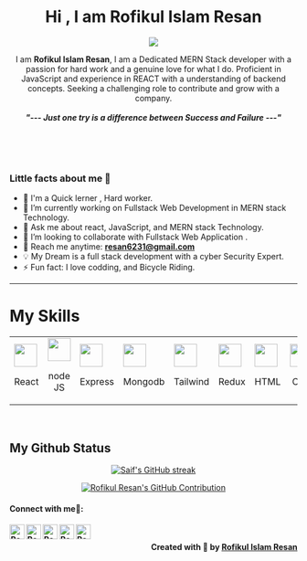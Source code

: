 <h1 align="center">Hi , I am  Rofikul Islam Resan</h1>
<p align="center">
  <img src="https://readme-typing-svg.herokuapp.com?lines=I+am+a+Web+Developer+on+MERN+Stack.;I+am+From+Bangladesh.&center=true&width=500&height=50">
</p>

<p align="center">
    I am <b>Rofikul Islam Resan</b>, I am a Dedicated MERN Stack developer with a passion for hard work and a genuine love for what I do. Proficient in JavaScript and experience in REACT with a understanding of backend concepts. Seeking a challenging role to contribute and grow with a company.
  <br>
  <br>
  <b><i>"--- Just one try is a difference between Success and Failure ---"</i></b>
</p>

<br>
<br>
<br>
<p  align="center">
</p>
<h3>Little facts about me 🧑</h3>

- 🧞 I'm a Quick lerner , Hard worker.
- 🔭 I’m currently working on Fullstack Web Development in MERN stack Technology.
- 💬 Ask me about react, JavaScript, and MERN stack Technology.
- 👯 I’m looking to collaborate with Fullstack Web Application .
- 📧 Reach me anytime: <b><a href="mailto:resan6231@gmail.com">resan6231@gmail.com</a></b>
- 💡 My Dream is a full stack development with a cyber Security Expert.
- ⚡ Fun fact: I love codding, and Bicycle Riding.
  <br>

---

# My Skills

<div>
    <table>
      <td>
        <a>
          <img
            src="https://www.vectorlogo.zone/logos/reactjs/reactjs-icon.svg"
            height="40px"
          />
          <p align="center">React</p>
        </a>
      </td>
      <td>
        <a>
          <img
            src="https://www.vectorlogo.zone/logos/nodejs/nodejs-icon.svg"
            height="40px"
          />
          <p align="center">node JS</p>
        </a>
      </td>
      <td>
        <a>
          <img
            src="https://www.vectorlogo.zone/logos/expressjs/expressjs-icon.svg"
            height="40px"
          />
          <p align="center">Express</p>
        </a>
      </td>
      <td>
        <span>
          <img
            src="https://www.vectorlogo.zone/logos/mongodb/mongodb-icon.svg"
            height="40px"
          />
          <p align="center">Mongodb</p>
        </span>
      </td>
      <td>
        <span>
          <img
            src="https://www.vectorlogo.zone/logos/tailwindcss/tailwindcss-icon.svg"
            height="40px"
          />
          <p align="center">Tailwind</p>
        </span>
      </td>
      <td>
        <span>
          <img
            src="https://rofikul-resan.web.app/redux-50.png"
            alt=""
            height="40px"
          />
          <p align="center">Redux</p>
        </span>
      </td>
      <td>
        <span>
          <img
            src="https://www.vectorlogo.zone/logos/w3_html5/w3_html5-icon.svg"
            height="40px"
          />
          <p align="center">HTML</p>
        </span>
      </td>
      <td>
        <span>
          <img
            src="https://www.vectorlogo.zone/logos/w3_css/w3_css-official.svg"
            height="40px"
          />
          <p align="center">CSS</p>
        </span>
      </td>
      <td>
        <span>
          <img
            src="https://www.vectorlogo.zone/logos/github/github-icon.svg"
            height="40px"
          />
          <p align="center">Github</p>
        </span>
      </td>
      <td>
        <span>
          <img
            src="https://www.vectorlogo.zone/logos/git-scm/git-scm-icon.svg"
            height="40px"
          />
          <p align="center">Git</p>
        </span>
      </td>
      <td>
        <span>
          <img
            src="https://www.vectorlogo.zone/logos/getbootstrap/getbootstrap-icon.svg"
            height="40px"
          />
          <p align="center">Bootstrap</p>
        </span>
      </td>
      <td>
        <span>
          <img
            src="https://www.vectorlogo.zone/logos/firebase/firebase-icon.svg"
            alt=""
            height="40px"
          />
          <p align="center">Firebase</p>
        </span>
      </td>
      <td>
        <span>
          <img
            src="https://rofikul-resan.web.app/nextjs.svg"
            height="40px"
          />
          <p align="center">Next Js</p>
        </span>
      </td>
      <td>
        <span>
          <img
            src="https://www.vectorlogo.zone/logos/figma/figma-icon.svg"
            height="40px"
          />
          <p align="center">Figma</p>
        </span>
      </td>
      <td>
        <span>
          <img
            src="https://rofikul-resan.web.app/visual-studio.svg"
            alt=""
            height="40px"
          />
          <p align="center" >Vs Code</p>
        </span>
      </td>
    </table>
</div>
<br>

<h2> My Github Status </h2>
<p align="center">
  <a href="https://github.com/rofikul-resan">
    <img src="https://github-readme-streak-stats.herokuapp.com/?user=rofikul-resan&theme=radical&border=7F3FBF&background=0D1117" alt="Saif's GitHub streak"/>
  </a>
</p>
<p align="center">
  <a href="https://github.com/rofikul-resan">
    <img src="https://github-profile-summary-cards.vercel.app/api/cards/profile-details?username=rofikul-resan&theme=radical" alt="Rofikul Resan's GitHub Contribution"/>
  </a>
</p>
<h4> Connect with me🤝: <h4>
  </hr>
  <a href="https://www.linkedin.com/in/rofikul-islam-resan-74555a278/">
   <img align="left" alt=" Rofikul Islam Resan | Linkedin" width="26px" src="https://www.vectorlogo.zone/logos/linkedin/linkedin-icon.svg" />
  </a> <span>  <span>
  <a href="mailto:resan6231@gmail.com">
    <img align="left" alt="Rofikul Islam Resan | Gmail" width="26px" src="https://www.vectorlogo.zone/logos/gmail/gmail-icon.svg" />
  </a> <span>  <span>
  <a href="https://www.facebook.com/resan.rafin">
    <img align="left" alt="Rofikul Islam Resan | facebook" width="26px" src="https://www.vectorlogo.zone/logos/facebook/facebook-official.svg" />
  </a> <span>  <span>
   <a href="https://github.com/rofikul-resan">
    <img align="left" alt="Rofikul Islam Resan | Github" width="26px" src="https://www.vectorlogo.zone/logos/github/github-tile.svg" />
  </a> <span>  <span>
  <a href="https://rofikul-resan.web.app/">
    <img align="left" alt="Rofikul Islam Resan | Portfolio" width="26px" src="https://www.svgrepo.com/show/474386/internet.svg" />
  </a>
  <br>
<p align="right" > Created with 🧡 by <a href="https://github.com/rofikul-resan">Rofikul Islam Resan</a></p>
